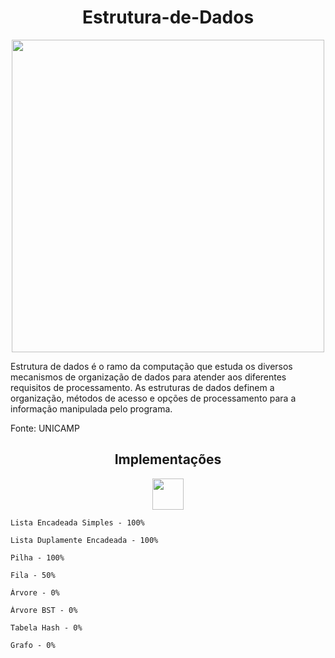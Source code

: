 <h1 align=center><b>Estrutura-de-Dados</b></h1>
<p align="center">
  <img width="500" src="https://www.luisdev.com.br/wp-content/uploads/2021/04/ESTRUTURA-DE-DADOS-COM-C.png">
 </p>

Estrutura de dados é o ramo da computação que estuda os diversos mecanismos de organização de dados para atender aos diferentes requisitos de processamento. As estruturas de dados definem a organização, métodos de acesso e opções de processamento para a informação manipulada pelo programa.

Fonte: UNICAMP

<h2 align=center>Implementações</h2>
<p align="center">
  <img align="center" width="50" src="https://www.stickersdevs.com.br/wp-content/uploads/2022/01/java-adesivo-sticker.png">
</p>

```
Lista Encadeada Simples - 100%
```
```
Lista Duplamente Encadeada - 100%
```
```
Pilha - 100%
```
```
Fila - 50%
```
```
Árvore - 0%
```
```
Árvore BST - 0%
```
```
Tabela Hash - 0%
```
```
Grafo - 0%
```
